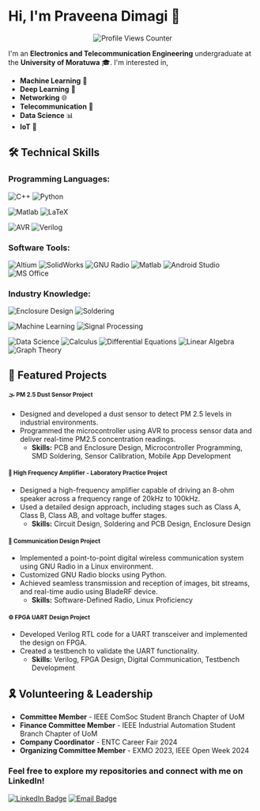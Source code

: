 # Hi, I'm Praveena Dimagi 👋

<p align="center">
  <img src="https://komarev.com/ghpvc/?username=dmpcd&color=yellow" alt="Profile Views Counter">
</p>

I'm an **Electronics and Telecommunication Engineering** undergraduate at the **University of Moratuwa** 🎓. I'm interested in,

- **Machine Learning** 🤖
- **Deep Learning** 🧠
- **Networking**  🌐
- **Telecommunication** 📡
- **Data Science** 📊
- **IoT** 🔗

## 🛠 Technical Skills

### Programming Languages:
![C++](https://img.shields.io/badge/-C%2B%2B-00599C?style=flat&logo=c%2B%2B&logoColor=white)
![Python](https://img.shields.io/badge/-Python-3776AB?style=flat&logo=python&logoColor=white)


![Matlab](https://img.shields.io/badge/-Matlab-0076A8?style=flat&logo=mathworks)
![LaTeX](https://img.shields.io/badge/-LaTeX-008080?style=flat&logo=latex&logoColor=white)


![AVR](https://img.shields.io/badge/-AVR-FF3E00?style=flat&logo=atmel)
![Verilog](https://img.shields.io/badge/-Verilog-00C7B7?style=flat&logo=verilog)

### Software Tools:
![Altium](https://img.shields.io/badge/-Altium-0078D7?style=flat&logo=altiumdesigner)
![SolidWorks](https://img.shields.io/badge/-SolidWorks-EF3B2D?style=flat&logo=solidworks)
![GNU Radio](https://img.shields.io/badge/-GNU%20Radio-083D77?style=flat&logo=gnuradio)
![Matlab](https://img.shields.io/badge/-Matlab-0076A8?style=flat&logo=mathworks)
![Android Studio](https://img.shields.io/badge/-Android%20Studio-3DDC84?style=flat&logo=androidstudio&logoColor=white)
![MS Office](https://img.shields.io/badge/-MS%20Office-D83B01?style=flat&logo=microsoftoffice&logoColor=white)

### Industry Knowledge:
![Enclosure Design](https://img.shields.io/badge/-Enclosure%20Design-9C27B0?style=flat&logo=solidworks&logoColor=white)
![Soldering](https://img.shields.io/badge/-Soldering-F48024?style=flat&logo=raspberrypi)


![Machine Learning](https://img.shields.io/badge/-Machine%20Learning-3776AB?style=flat&logo=tensorflow&logoColor=white)
![Signal Processing](https://img.shields.io/badge/-Signal%20Processing-008080?style=flat&logo=gnuradio&logoColor=white)


![Data Science](https://img.shields.io/badge/-Data%20Science-4CAF50?style=flat&logo=python&logoColor=white)
![Calculus](https://img.shields.io/badge/-Calculus-6A1B9A?style=flat&logo=mathworks&logoColor=white)
![Differential Equations](https://img.shields.io/badge/-Differential%20Equations-0288D1?style=flat&logo=mathworks&logoColor=white)
![Linear Algebra](https://img.shields.io/badge/-Linear%20Algebra-FF5252?style=flat&logo=mathworks&logoColor=white)
![Graph Theory](https://img.shields.io/badge/-Graph%20Theory-8E24AA?style=flat&logo=mathworks&logoColor=white)


## 🌟 Featured Projects

#### <small>🌫️ **PM 2.5 Dust Sensor Project**</small>
- Designed and developed a dust sensor to detect PM 2.5 levels in industrial environments.
- Programmed the microcontroller using AVR to process sensor data and deliver real-time PM2.5 concentration readings.
  - **Skills:** PCB and Enclosure Design, Microcontroller Programming, SMD Soldering, Sensor Calibration, Mobile App Development

#### <small>🎵 **High Frequency Amplifier - Laboratory Practice Project**</small>
- Designed a high-frequency amplifier capable of driving an 8-ohm speaker across a frequency range of 20kHz to 100kHz.
- Used a detailed design approach, including stages such as Class A, Class B, Class AB, and voltage buffer stages.
  - **Skills:** Circuit Design, Soldering and PCB Design, Enclosure Design

#### <small>📡 **Communication Design Project**</small>
- Implemented a point-to-point digital wireless communication system using GNU Radio in a Linux environment.
- Customized GNU Radio blocks using Python.
- Achieved seamless transmission and reception of images, bit streams, and real-time audio using BladeRF device.
  - **Skills:** Software-Defined Radio, Linux Proficiency

#### <small>⚙️ **FPGA UART Design Project**</small>
- Developed Verilog RTL code for a UART transceiver and implemented the design on FPGA.
- Created a testbench to validate the UART functionality.
  - **Skills:** Verilog, FPGA Design, Digital Communication, Testbench Development


## 🎗 Volunteering & Leadership
- **Committee Member** - IEEE ComSoc Student Branch Chapter of UoM
- **Finance Committee Member** - IEEE Industrial Automation Student Branch Chapter of UoM
- **Company Coordinator** - ENTC Career Fair 2024
- **Organizing Committee Member** - EXMO 2023, IEEE Open Week 2024

### Feel free to explore my repositories and connect with me on LinkedIn!

[![LinkedIn Badge](https://img.shields.io/badge/-LinkedIn-blue?style=flat-square&logo=Linkedin&logoColor=white&link=https://www.linkedin.com/in/praveen-dissanayaka/)](https://www.linkedin.com/in/dmpcd)
[![Email Badge](https://img.shields.io/badge/Email-praveendissanayaka63%40gmail.com-red?style=flat-square&logo=Gmail&logoColor=white)](mailto:praveendissanayaka63@gmail.com)
